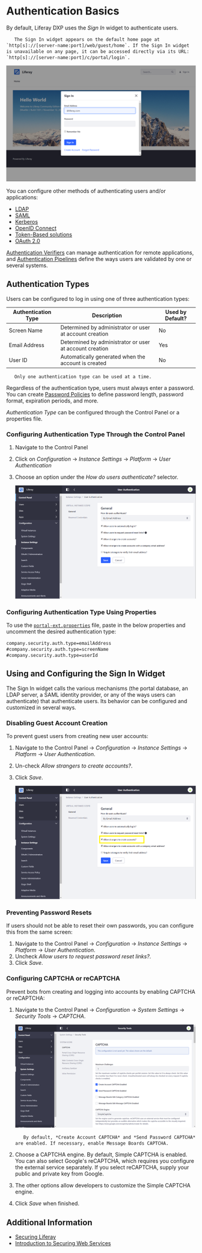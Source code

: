 # Authentication Basics

By default, Liferay DXP uses the *Sign In* widget to authenticate users.

```note::
   The Sign In widget appears on the default home page at `http[s]://[server-name:port]/web/guest/home`. If the Sign In widget is unavailable on any page, it can be accessed directly via its URL: `http[s]://[server-name:port]/c/portal/login`.
```

![The default Liferay home page](./authentication-basics/images/01.png)

You can configure other methods of authenticating users and/or applications:

* [LDAP](../../users-and-permissions/devops/connecting-to-a-user-directory/connecting-to-an-ldap-directory.md)
* [SAML](./configuring-sso/authenticating-with-saml/saml-authentication-process-overview.md.md)
* [Kerberos](./configuring-sso/authenticating-with-kerberos.md)
* [OpenID Connect](./configuring-sso/other-ssos/using-openid-connect.md)
* [Token-Based solutions](./configuring-sso/token-based-authentication.md)
* [OAuth 2.0](./configuring-sso/using-oauth2/introduction-to-using-oauth2.md)

[Authentication Verifiers](./securing-web-services/using-authentication-verifiers.md) can manage authentication for remote applications, and [Authentication Pipelines](../../developing-applications/README.md) define the ways users are validated by one or several systems.

## Authentication Types

Users can be configured to log in using one of three authentication types:

| Authentication Type | Description | Used by Default? |
| --- | --- | --- |
| Screen Name | Determined by administrator or user at account creation | No |
| Email Address | Determined by administrator or user at account creation  | Yes |
| User ID | Automatically generated when the account is created | No |

```note::
   Only one authentication type can be used at a time.
```

Regardless of the authentication type, users must always enter a password. You can create [Password Policies](../../users-and-permissions/devops/README.md) to define password length, password format, expiration periods, and more.

_Authentication Type_ can be configured through the Control Panel or a properties file.

### Configuring Authentication Type Through the Control Panel

1. Navigate to the Control Panel
1. Click on *Configuration* &rarr; *Instance Settings* &rarr; *Platform* &rarr; *User Authentication*
1. Choose an option under the *How do users authenticate?* selector.

    ![Figure 1: You can select from three types of authentication.](./authentication-basics/images/03.png)

### Configuring Authentication Type Using Properties

To use the [`portal-ext.properties`](https://help.liferay.com/hc/en-us/articles/360028712292-Portal-Properties) file, paste in the below properties and uncomment the desired authentication type:

```properties
company.security.auth.type=emailAddress
#company.security.auth.type=screenName
#company.security.auth.type=userId
```

## Using and Configuring the Sign In Widget

The Sign In widget calls the various mechanisms (the portal database, an LDAP server, a SAML identity provider, or any of the ways users can authenticate) that authenticate users. Its behavior can be configured and customized in several ways.

### Disabling Guest Account Creation

To prevent guest users from creating new user accounts:

1. Navigate to the Control Panel &rarr; *Configuration* &rarr; *Instance Settings* &rarr; *Platform* &rarr; *User Authentication*.
1. Un-check *Allow strangers to create accounts?*.
1. Click *Save*.

    ![Figure 2: Guests can't create accounts if this box is unchecked.](./authentication-basics/images/04.png)

### Preventing Password Resets

If users should not be able to reset their own passwords, you can configure this from the same screen:

1. Navigate to the Control Panel &rarr; *Configuration* &rarr; *Instance Settings* &rarr; *Platform* &rarr; *User Authentication*.
1. Uncheck *Allow users to request password reset links?*.
1. Click *Save*.

### Configuring CAPTCHA or reCAPTCHA

Prevent bots from creating and logging into accounts by enabling CAPTCHA or reCAPTCHA:

1. Navigate to the Control Panel &rarr; *Configuration* &rarr; *System Settings* &rarr; *Security Tools* &rarr; *CAPTCHA*.

    ![The CAPTCHA configuration screen.](./authentication-basics/images/02.png)

    ```note::
       By default, *Create Account CAPTCHA* and *Send Password CAPTCHA* are enabled. If necessary, enable Message Boards CAPTCHA.
    ```

1. Choose a CAPTCHA engine. By default, Simple CAPTCHA is enabled. You can also select Google's reCAPTCHA, which requires you configure the external service separately. If you select reCAPTCHA, supply your public and private key from Google.
1. The other options allow developers to customize the Simple CAPTCHA engine.
1. Click *Save* when finished.

## Additional Information

* [Securing Liferay](./introduction-to-securing-liferay.md)
* [Introduction to Securing Web Services](./securing-web-services/introduction-to-securing-web-services.md)
